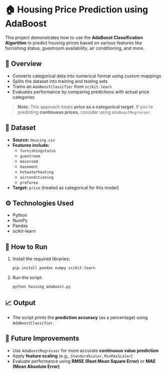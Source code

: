 # 🏠 Housing Price Prediction using AdaBoost

This project demonstrates how to use the **AdaBoost Classification Algorithm** to predict housing prices based on various features like furnishing status, guestroom availability, air conditioning, and more.

## 📌 Overview

- Converts categorical data into numerical format using custom mappings  
- Splits the dataset into training and testing sets  
- Trains an `AdaBoostClassifier` from `scikit-learn`  
- Evaluates performance by comparing predictions with actual price categories  

> **Note:** This approach treats **price as a categorical target**. If you're predicting **continuous prices**, consider using `AdaBoostRegressor`.

## 📂 Dataset

- **Source:** `Housing.csv`
- **Features include:**
  - `furnishingstatus`
  - `guestroom`
  - `mainroad`
  - `basement`
  - `hotwaterheating`
  - `airconditioning`
  - `prefarea`
- **Target:** `price` (treated as categorical for this model)

## ⚙️ Technologies Used

- Python  
- NumPy  
- Pandas  
- scikit-learn  

## 🚀 How to Run

1. Install the required libraries:

    ```bash
    pip install pandas numpy scikit-learn
    ```

2. Run the script:

    ```bash
    python housing_adaboost.py
    ```

## 📈 Output

- The script prints the **prediction accuracy** (as a percentage) using `AdaBoostClassifier`.

## 📌 Future Improvements

- Use `AdaBoostRegressor` for more accurate **continuous value prediction**  
- Apply **feature scaling** (e.g., `StandardScaler`, `MinMaxScaler`)  
- Evaluate performance using **RMSE (Root Mean Square Error)** or **MAE (Mean Absolute Error)**  
